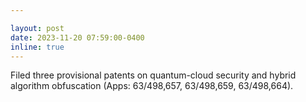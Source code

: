 ```yaml
---

layout: post
date: 2023-11-20 07:59:00-0400
inline: true
---
```


Filed three provisional patents on quantum-cloud security and hybrid algorithm obfuscation (Apps: 63/498,657, 63/498,659, 63/498,664).
